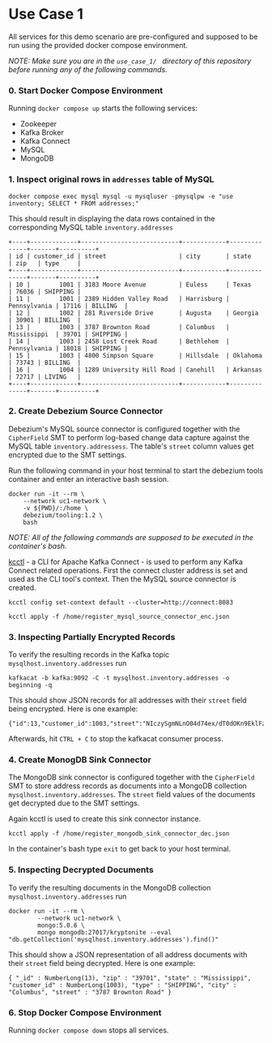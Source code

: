 # Use Case 1

All services for this demo scenario are pre-configured and supposed to be run using the provided docker compose environment.

_NOTE: Make sure you are in the `use_case_1/
` directory of this repository before running any of the following commands._

### 0. Start Docker Compose Environment

Running `docker compose up` starts the following services:

* Zookeeper
* Kafka Broker
* Kafka Connect
* MySQL
* MongoDB

### 1. Inspect original rows in `addresses` table of MySQL

`docker compose exec mysql mysql -u mysqluser -pmysqlpw -e "use inventory; SELECT * FROM addresses;"`

This should result in displaying the data rows contained in the corresponding MySQL table `inventory.addresses`

```
+----+-------------+---------------------------+------------+--------------+-------+----------+
| id | customer_id | street                    | city       | state        | zip   | type     |
+----+-------------+---------------------------+------------+--------------+-------+----------+
| 10 |        1001 | 3183 Moore Avenue         | Euless     | Texas        | 76036 | SHIPPING |
| 11 |        1001 | 2389 Hidden Valley Road   | Harrisburg | Pennsylvania | 17116 | BILLING  |
| 12 |        1002 | 281 Riverside Drive       | Augusta    | Georgia      | 30901 | BILLING  |
| 13 |        1003 | 3787 Brownton Road        | Columbus   | Mississippi  | 39701 | SHIPPING |
| 14 |        1003 | 2458 Lost Creek Road      | Bethlehem  | Pennsylvania | 18018 | SHIPPING |
| 15 |        1003 | 4800 Simpson Square       | Hillsdale  | Oklahoma     | 73743 | BILLING  |
| 16 |        1004 | 1289 University Hill Road | Canehill   | Arkansas     | 72717 | LIVING   |
+----+-------------+---------------------------+------------+--------------+-------+----------+
```

### 2. Create Debezium Source Connector

Debezium's MySQL source connector is configured together with the `CipherField` SMT to perform log-based change data capture against the MySQL table `inventory.addressess`. The table's `street` column values get encrypted due to the SMT settings.

Run the following command in your host terminal to start the debezium tools container and enter an interactive bash session.

```
docker run -it --rm \
    --network uc1-network \
    -v ${PWD}/:/home \
    debezium/tooling:1.2 \
    bash
```

_NOTE: All of the following commands are supposed to be executed in the container's bash._

[kcctl](https://github.com/kcctl/kcctl) - a CLI for Apache Kafka Connect - is used to perform any Kafka Connect related operations. First the connect cluster address is set and used as the CLI tool's context. Then the MySQL source connector is created.

```
kcctl config set-context default --cluster=http://connect:8083

kcctl apply -f /home/register_mysql_source_connector_enc.json
```

### 3. Inspecting Partially Encrypted Records

To verify the resulting records in the Kafka topic `mysqlhost.inventory.addresses` run 

`
kafkacat -b kafka:9092 -C -t mysqlhost.inventory.addresses -o beginning -q
`

This should show JSON records for all addresses with their `street` field being encrypted. Here is one example:

```json5
{"id":13,"customer_id":1003,"street":"NIczySgmNLnO04d74ex/dT0dOKn9EklFzdlwiVed5v0IBjkiFiGBRHEw5Ec4lZHOA+akHAwwsWux","city":"Columbus","state":"Mississippi","zip":"39701","type":"SHIPPING"}
```

Afterwards, hit `CTRL + C` to stop the kafkacat consumer process.

### 4. Create MonogDB Sink Connector

The MongoDB sink connector is configured together with the `CipherField` SMT to store address records as documents into a MongoDB collection `mysqlhost.inventory.addresses`. The `street` field values of the documents get decrypted due to the SMT settings.

Again kcctl is used to create this sink connector instance.

```
kcctl apply -f /home/register_mongodb_sink_connector_dec.json
```

In the container's bash type `exit` to get back to your host terminal.

### 5. Inspecting Decrypted Documents

To verify the resulting documents in the MongoDB collection `mysqlhost.inventory.addresses` run 

```
docker run -it --rm \
        --network uc1-network \
        mongo:5.0.6 \
        mongo mongodb:27017/kryptonite --eval "db.getCollection('mysqlhost.inventory.addresses').find()"
```

This should show a JSON representation of all address documents with their `street` field being decrypted. Here is one example:

```json5
{ "_id" : NumberLong(13), "zip" : "39701", "state" : "Mississippi", "customer_id" : NumberLong(1003), "type" : "SHIPPING", "city" : "Columbus", "street" : "3787 Brownton Road" }
```

### 6. Stop Docker Compose Environment

Running `docker compose down` stops all services.
